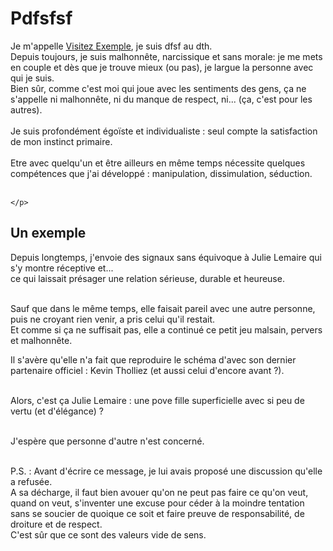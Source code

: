 <!DOCTYPE html>
<html lang="fr">
  <head>
    <meta charset="UTF-8">
    <title>Changement_readme</title>
  </head>
  <body>
    <div>
    <h1>
      Pdfsfsf
    </h1>
    <p id="Introduction">
Je m'appelle <a href="https://www.exemple.com">Visitez Exemple</a>, je suis dfsf au dth.<br>
Depuis toujours, je suis malhonnête, narcissique et sans morale: je me mets en couple et dès que je trouve mieux (ou pas), je largue la personne avec qui je suis.<br>
Bien sûr, comme c'est moi qui joue avec les sentiments des gens, ça ne s'appelle ni malhonnête, ni du manque de respect, ni... (ça, c'est pour les autres).<br><br>
Je suis profondément égoïste et individualiste : seul compte la satisfaction de mon instinct primaire.<br><br>
Etre avec quelqu'un et être ailleurs en même temps nécessite quelques compétences que j'ai développé : manipulation, dissimulation, séduction.<br><br>

    </p>
  </div>
    
  <div>
     <h2>
      Un exemple
    </h2>
    <p id="Exemple">
      Depuis longtemps, j'envoie des signaux sans équivoque à Julie Lemaire qui s'y montre réceptive et...<br>
ce qui laissait présager une relation sérieuse, durable et heureuse.<br><br>

Sauf que dans le même temps, elle faisait pareil avec une autre personne, puis ne croyant rien venir, a pris celui qu'il restait.<br>
Et comme si ça ne suffisait pas, elle a continué ce petit jeu malsain, pervers et malhonnête.<br>

Il s'avère qu'elle n'a fait que reproduire le schéma d'avec son dernier partenaire officiel : Kevin Tholliez (et aussi celui d'encore avant ?).<br><br>

Alors, c'est ça Julie Lemaire : une pove fille superficielle avec si peu de vertu (et d'élégance) ?<br><br>

J'espère que personne d'autre n'est concerné.<br><br>

P.S. : Avant d'écrire ce message, je lui avais proposé une discussion qu'elle a refusée.<br>
A sa décharge, il faut bien avouer qu'on ne peut pas faire ce qu'on veut, quand on veut, s'inventer une excuse pour céder à la moindre tentation sans se soucier de quoique ce soit
et faire preuve de responsabilité, de droiture et de respect.<br>
C'est sûr que ce sont des valeurs vide de sens.
    </p>
  </div>

  </body>
</html>

